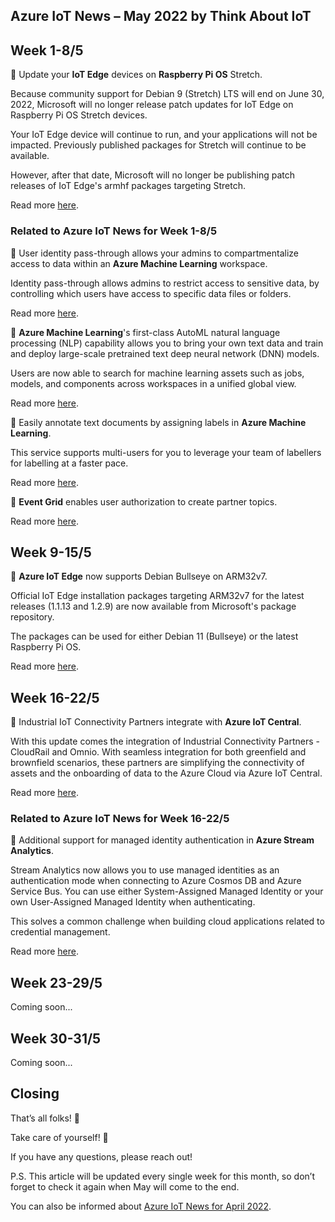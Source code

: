 ## Azure IoT News – May 2022 by Think About IoT

## Week 1-8/5
🔸 Update your **IoT Edge** devices on **Raspberry Pi OS** Stretch.

Because community support for Debian 9 (Stretch) LTS will end on June 30, 2022, Microsoft will no longer release patch updates for IoT Edge on Raspberry Pi OS Stretch devices.

Your IoT Edge device will continue to run, and your applications will not be impacted. Previously published packages for Stretch will continue to be available.

However, after that date, Microsoft will no longer be publishing patch releases of IoT Edge's armhf packages targeting Stretch.

Read more [here](https://azure.microsoft.com/en-gb/updates/update-rpios-stretch-to-latest/).

### Related to Azure IoT News for Week 1-8/5
🔸 User identity pass-through allows your admins to compartmentalize access to data within an **Azure Machine Learning** workspace.

Identity pass-through allows admins to restrict access to sensitive data, by controlling which users have access to specific data files or folders. 

Read more [here](https://azure.microsoft.com/en-gb/updates/public-preview-azure-machine-learning-announcements-for-april-2022/).

🔸 **Azure Machine Learning**'s first-class AutoML natural language processing (NLP) capability allows you to bring your own text data and train and deploy large-scale pretrained text deep neural network (DNN) models.

Users are now able to search for machine learning assets such as jobs, models, and components across workspaces in a unified global view. 

Read more [here](https://azure.microsoft.com/en-gb/updates/public-preview-azure-machine-learning-announcements-for-march-2022/).

🔸 Easily annotate text documents by assigning labels in **Azure Machine Learning**.

This service supports multi-users for you to leverage your team of labellers for labelling at a faster pace. ​

Read more [here](https://azure.microsoft.com/en-gb/updates/general-availability-azure-machine-learning-announcements-for-march-2022/).

🔸 **Event Grid** enables user authorization to create partner topics.

Read more [here](https://azure.microsoft.com/en-gb/updates/public-preview-event-grid-enables-user-authorization-to-create-partner-topics/).

## Week 9-15/5
🔸 **Azure IoT Edge** now supports Debian Bullseye on ARM32v7.

Official IoT Edge installation packages targeting ARM32v7 for the latest releases (1.1.13 and 1.2.9) are now available from Microsoft's package repository.

The packages can be used for either Debian 11 (Bullseye) or the latest Raspberry Pi OS.

Read more [here](https://azure.microsoft.com/en-gb/updates/azure-iot-edge-supports-debian-bullseye-arm32v7/).

## Week 16-22/5
🔸 Industrial IoT Connectivity Partners integrate with **Azure IoT Central**.

With this update comes the integration of Industrial Connectivity Partners - CloudRail and Omnio. With seamless integration for both greenfield and brownfield scenarios, these partners are simplifying the connectivity of assets and the onboarding of data to the Azure Cloud via Azure IoT Central.

Read more [here](https://azure.microsoft.com/en-gb/updates/iotc-iiot-frontdoor/).

### Related to Azure IoT News for Week 16-22/5
🔸 Additional support for managed identity authentication in **Azure Stream Analytics**.

Stream Analytics now allows you to use managed identities as an authentication mode when connecting to Azure Cosmos DB and Azure Service Bus. You can use either System-Assigned Managed Identity or your own User-Assigned Managed Identity when authenticating.

This solves a common challenge when building cloud applications related to credential management.

Read more [here](https://azure.microsoft.com/en-gb/updates/cosmosdb-servicebus-asami/).

## Week 23-29/5
Coming soon...

## Week 30-31/5
Coming soon...

## Closing
That’s all folks! 👋

Take care of yourself! 🙂

If you have any questions, please reach out!

P.S. This article will be updated every single week for this month, so don’t forget to check it again when May will come to the end.

You can also be informed about [Azure IoT News for April 2022](https://www.thinkaboutiot.com/index.php/2022/04/06/azure-iot-news-april-2022-by-think-about-iot/).